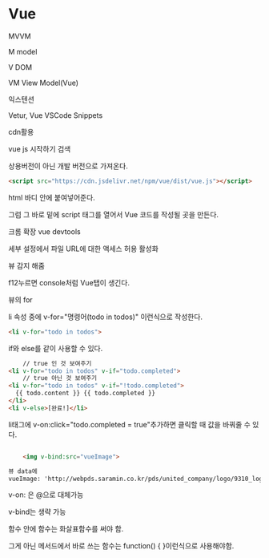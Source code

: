 # Vue

MVVM

M model

V DOM

VM View Model(Vue)





익스텐션

Vetur, Vue VSCode Snippets 



cdn활용

vue js 시작하기 검색

상용버전이 아닌 개발 버전으로 가져온다.

```html
<script src="https://cdn.jsdelivr.net/npm/vue/dist/vue.js"></script>
```

html 바디 안에 붙여넣어준다.

그럼 그 바로 밑에 script 태그를 열어서 Vue 코드를 작성될 곳을 만든다.



크롬 확장 vue devtools

세부 설정에서 파일 URL에 대한 액세스 허용 활성화



뷰 감지 해줌

f12누르면 console처럼 Vue탭이 생긴다.



뷰의 for

li 속성 중에 v-for="명령어(todo in todos)" 이런식으로 작성한다.

```html
<li v-for="todo in todos">
```

if와 else를 같이 사용할 수 있다.

```html
	// true 인 것 보여주기
<li v-for="todo in todos" v-if="todo.completed">
    // true 아닌 것 보여주기
<li v-for="todo in todos" v-if="!todo.completed">
  {{ todo.content }} {{ todo.completed }}
</li>
<li v-else>[완료!]</li>
```

li태그에  v-on:click="todo.completed = true"추가하면 클릭할 때 값을 바꿔줄 수 있다.





```html

    <img v-bind:src="vueImage">

뷰 data에 
vueImage: 'http://webpds.saramin.co.kr/pds/united_company/logo/9310_logo_2.gif'
```

v-on: 은 @으로 대체가능

v-bind는 생략 가능

함수 안에 함수는 화살표함수를 써야 함.

그게 아닌 메서드에서 바로 쓰는 함수는  function() { }이런식으로 사용해야함.


